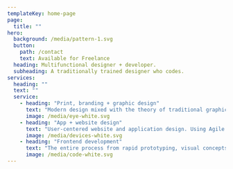 ```yaml
---
templateKey: home-page
page:
  title: ""
hero:
  background: /media/pattern-1.svg
  button:
    path: /contact
    text: Available for Freelance
  heading: Multifunctional designer + developer.
  subheading: A traditionally trained designer who codes.
services:
  heading: ""
  text: ""
  service:
    - heading: "Print, branding + graphic design"
      text: "Modern design mixed with the theory of traditional graphic design."
      image: /media/eye-white.svg
    - heading: "App + website design"
      text: "User-centered website and application design. Using Agile methods to produce quick and effective results."
      image: /media/devices-white.svg
    - heading: "Frontend development"
      text: "The entire process from rapid prototyping, visual concepts to a fully functional live product."
      image: /media/code-white.svg
---
```

